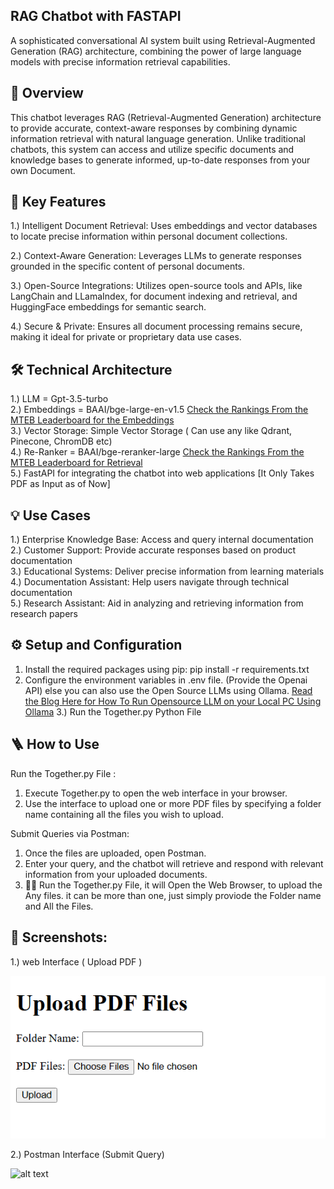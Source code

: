 ## RAG Chatbot with FASTAPI      

A sophisticated conversational AI system built using Retrieval-Augmented Generation (RAG) architecture, combining the power of large language models with precise information retrieval capabilities.

## 🌟 Overview     

This chatbot leverages RAG (Retrieval-Augmented Generation) architecture to provide accurate, context-aware responses by combining dynamic information retrieval with natural language generation. Unlike traditional chatbots, this system can access and utilize specific documents and knowledge bases to generate informed, up-to-date responses from your own Document.

## 🚀 Key Features    

1.) Intelligent Document Retrieval: Uses embeddings and vector databases to locate precise information within personal document collections.   

2.) Context-Aware Generation: Leverages LLMs to generate responses grounded in the specific content of personal documents.    

3.) Open-Source Integrations: Utilizes open-source tools and APIs, like LangChain and LLamaIndex, for document indexing and retrieval, and HuggingFace embeddings for semantic search.   

4.) Secure & Private: Ensures all document processing remains secure, making it ideal for private or proprietary data use cases.    

## 🛠️ Technical Architecture
       
1.) LLM = Gpt-3.5-turbo  
2.) Embeddings = BAAI/bge-large-en-v1.5   [Check the Rankings From the MTEB Leaderboard for the Embeddings](https://huggingface.co/spaces/mteb/leaderboard)  
3.) Vector Storage: Simple Vector Storage ( Can use any like Qdrant, Pinecone, ChromDB etc)  
4.) Re-Ranker = BAAI/bge-reranker-large   [Check the Rankings From the MTEB Leaderboard for Retrieval](https://huggingface.co/spaces/mteb/leaderboard)  
5.) FastAPI for integrating the chatbot into web applications
[It Only Takes PDF as Input as of Now]

## 💡 Use Cases  

1.) Enterprise Knowledge Base: Access and query internal documentation  
2.) Customer Support: Provide accurate responses based on product documentation  
3.) Educational Systems: Deliver precise information from learning materials  
4.) Documentation Assistant: Help users navigate through technical documentation  
5.) Research Assistant: Aid in analyzing and retrieving information from research papers  

## ⚙️ Setup and Configuration
1. Install the required packages using pip: pip install -r requirements.txt
2. Configure the environment variables in .env file. (Provide the Openai API) else you can also use the Open Source LLMs using Ollama.
[Read the Blog Here for How To Run Opensource LLM on your Local PC Using Ollama](https://medium.com/@infinityai/how-to-run-llama3-phi3-on-your-local-pc-using-ollama-b84213b2960a) 
3.) Run the Together.py Python File     


## 🪜 How to Use  

Run the Together.py File : 
1. Execute Together.py to open the web interface in your browser.  
2. Use the interface to upload one or more PDF files by specifying a folder name containing all the files you wish to upload.

Submit Queries via Postman:
1. Once the files are uploaded, open Postman.
2. Enter your query, and the chatbot will retrieve and respond with relevant information from your uploaded documents.
3. 🏃🏻 Run the Together.py File, it will Open the Web Browser, to upload the Any files. it can be more than one, just simply proviode the Folder name and All the Files.

## 📸 Screenshots:   

1.) web Interface ( Upload PDF )

![alt text](Images/image-1.png)

2.) Postman Interface (Submit Query)

![alt text](image.png)
